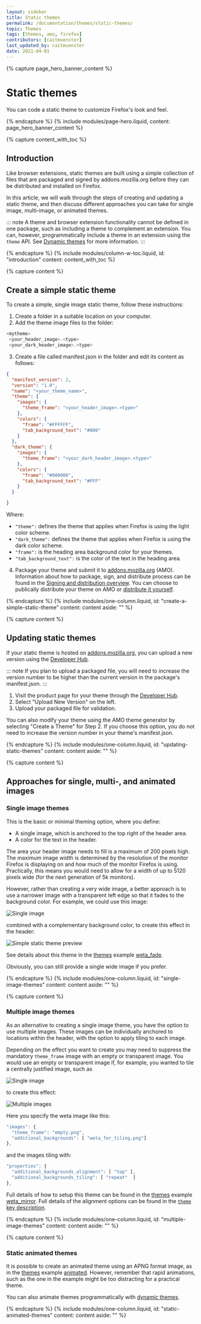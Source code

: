```yaml
---
layout: sidebar
title: Static themes
permalink: /documentation/themes/static-themes/
topic: Themes
tags: [themes, amo, firefox]
contributors: [caitmuenster]
last_updated_by: caitmuenster
date: 2021-04-01 
---
```


<!-- Page Hero Banner -->

{% capture page_hero_banner_content %}

# Static themes
You can code a static theme to customize Firefox's look and feel. 

{% endcapture %}
{% include modules/page-hero.liquid,
    content: page_hero_banner_content
%}

<!-- End Page Hero Banner -->

<!-- Content with Table of Contents Module -->

{% capture content_with_toc %}

## Introduction
Like browser extensions, static themes are built using a simple collection of files that are packaged and signed by addons.mozilla.org before they can be distributed and installed on Firefox. 

In this article, we will walk through the steps of creating and updating a static theme, and then discuss different approaches you can take for single image, multi-image, or animated themes. 

::: note
A theme and browser extension functionality cannot be defined in one package, such as including a theme to complement an extension. You can, however, programmatically include a theme in an extension using the `theme` API. See [Dynamic themes](/documentation/themes/dynamic-themes/) for more information.
:::

{% endcapture %}
{% include modules/column-w-toc.liquid,
  id: "introduction"
  content: content_with_toc
%}

<!-- END: Content with Table of Contents -->

<!-- Single Column Body Module -->

{% capture content %}

## Create a simple static theme
To create a simple, single image static theme, follow these instructions:

1. Create a folder in a suitable location on your computer.
2. Add the theme image files to the folder: 

 <!-- Syntax Highlighting -->

```js
<mytheme>
 <your_header_image>.<type>
 <your_dark_header_image>.<type>
```
<!-- END: Syntax Highlighting -->

3. Create a file called manifest.json in the folder and edit its content as follows: 

<!-- Syntax Highlighting -->
```json
{
  "manifest_version": 2,
  "version": "1.0",
  "name": "<your_theme_name>",
  "theme": {
    "images": {
      "theme_frame": "<your_header_image>.<type>"
    },
    "colors": {
      "frame": "#FFFFFF",
      "tab_background_text": "#000"
    }
  },
  "dark_theme": {
    "images": {
      "theme_frame": "<your_dark_header_image>.<type>"
    },
    "colors": {
      "frame": "#000000",
      "tab_background_text": "#FFF"
    }
  }

}
```
<!-- END: Syntax Highlighting -->

Where: 
  * `"theme":` defines the theme that applies when Firefox is using the light color scheme.
  * `"dark_theme":` defines the theme that applies when Firefox is using the dark color scheme.
  * `"frame":` is the heading area background color for your themes.
  * `"tab_background_text":` is the color of the text in the heading area.

4. Package your theme and submit it to [addons.mozilla.org](https://addons.mozilla.org?utm_source=extensionworkshop.com&utm_medium=referral&utm_content=static-themes) (AMO). Information about how to package, sign, and distribute process can be found in the [Signing and distribution overview](/documentation/publish/signing-and-distribution-overview/). You can choose to publically distribute your theme on AMO or [distribute it yourself](/documentation/publish/self-distribution/). 

{% endcapture %}
{% include modules/one-column.liquid,
  id: "create-a-simple-static-theme"
  content: content
  aside: ""
%}

<!-- END: Single Column Body Module -->

<!-- Single Column Body Module -->

{% capture content %}

## Updating static themes

If your static theme is hosted on [addons.mozilla.org](https://addons.mozilla.org?utm_source=extensionworkshop.com&utm_medium=referral&utm_content=static-themes), you can upload a new version using the [Developer Hub](https://addons.mozilla.org/developers?utm_source=extensionworkshop.com&utm_medium=referral&utm_content=static-themes). 

::: note
If you plan to upload a packaged file, you will need to increase the version number to be higher than the current version in the package's manifest.json. 
::: 

1. Visit the product page for your theme through the [Developer Hub](https://addons.mozilla.org/developers?utm_source=extensionworkshop.com&utm_medium=referral&utm_content=static-themes). 
2. Select "Upload New Version" on the left.
3. Upload your packaged file for validation.

You can also modify your theme using the AMO theme generator by selecting "Create a Theme" for Step 2. If you choose this option, you do not need to increase the version number in your theme's manifest.json. 

{% endcapture %}
{% include modules/one-column.liquid,
  id: "updating-static-themes"
  content: content
  aside: ""
%}

<!-- END: Single Column Body Module -->

<!-- Single Column Body Module -->

{% capture content %}

## Approaches for single, multi-, and animated images 

### Single image themes
This is the basic or minimal theming option, where you define:
* A single image, which is anchored to the top right of the header area.
* A color for the text in the header.

The area your header image needs to fill is a maximum of 200 pixels high. The maximum image width is determined by the resolution of the monitor Firefox is displaying on and how much of the monitor Firefox is using. Practically, this means you would need to allow for a width of up to 5120 pixels wide (for the next generation of 5k monitors). 

However, rather than creating a very wide image, a better approach is to use a narrower image with a transparent left edge so that it fades to the background color. For example, we could use this image: 

![Single image](/assets/img/documentation/themes/static-theme-single-image.png)

combined with a complementary background color, to create this effect in the header: 

![Simple static theme preview](/assets/img/documentation/themes/simple-static-theme-preview.png)

See details about this theme in the [themes](https://github.com/mdn/webextensions-examples/tree/master/themes) example [weta_fade](https://github.com/mdn/webextensions-examples/tree/master/themes/weta_fade).

Obviously, you can still provide a single wide image if you prefer.

{% endcapture %}
{% include modules/one-column.liquid,
  id: "single-image-themes"
  content: content
  aside: ""
%}

<!-- END: Single Column Body Module -->

<!-- Single Column Body Module -->

{% capture content %}

### Multiple image themes
As an alternative to creating a single image theme, you have the option to use multiple images. These images can be individually anchored to locations within the header, with the option to apply tiling to each image.

Depending on the effect you want to create you may need to suppress the mandatory `theme_frame` image with an empty or transparent image. You would use an empty or transparent image if, for example, you wanted to tile a centrally justified image, such as

![Single image](/assets/img/documentation/themes/static-theme-single-image.png)

to create this effect:

![Multiple images](/assets/img/documentation/themes/static-theme-multiple-images.png)

Here you specify the weta image like this:

 <!-- Syntax Highlighting -->

```js
"images": {
  "theme_frame": "empty.png",
  "additional_backgrounds": [ "weta_for_tiling.png"]
},
```
<!-- END: Syntax Highlighting -->

and the images tiling with: 

 <!-- Syntax Highlighting -->
```js
"properties": {
  "additional_backgrounds_alignment": [ "top" ],
  "additional_backgrounds_tiling": [ "repeat"  ]
},
```
<!-- END: Syntax Highlighting -->

Full details of how to setup this theme can be found in the [themes](https://github.com/mdn/webextensions-examples/tree/master/themes) example [weta_mirror](https://github.com/mdn/webextensions-examples/tree/master/themes/weta_mirror). Full details of the alignment options can be found in the [`theme` key description](https://developer.mozilla.org/docs/Mozilla/Add-ons/WebExtensions/manifest.json/theme).

{% endcapture %}
{% include modules/one-column.liquid,
  id: "multiple-image-themes"
  content: content
  aside: ""
%}

<!-- END: Single Column Body Module -->

<!-- Single Column Body Module -->

{% capture content %}

### Static animated themes
It is possible to create an animated theme using an APNG format image, as in the [themes](https://github.com/mdn/webextensions-examples/tree/master/themes) example [animated](https://github.com/mdn/webextensions-examples/tree/master/themes/animated). However, remember that rapid animations, such as the one in the example might be too distracting for a practical theme.

You can also animate themes programmatically with [dynamic themes](/documentation/themes/dynamic-themes/).

{% endcapture %}
{% include modules/one-column.liquid,
  id: "static-animated-themes"
  content: content
  aside: ""
%}

<!-- END: Single Column Body Module -->

<!-- Single Column Body Module -->